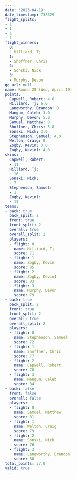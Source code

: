 ```yaml
---
date: '2023-04-19'
date_timestamp: 738629
flight_splits:
- 1
- 1
- 1
- 1
flight_winners:
  0:
  - Hilliard, Tj
  1:
  - Shoffner, Chris
  2:
  - Sonski, Nick
  3:
  - Murphy, Devon
gg_url: null
name: Round 28 (Wed, April 19)
points:
  Capwell, Robert: 4.0
  Hilliard, Tj: 6.0
  Langworthy, Brandon: 0
  Mangum, Caleb: 3.0
  Murphy, Devon: 5.0
  Samuel, Matthew: 0
  Shoffner, Chris: 5.0
  Sonski, Nick: 3.0
  Stephenson, Samuel: 4.0
  Welton, Craig: 0
  Zogby, Kevin: 3.0
  Zogby, Kevin1: 4.0
skins:
  Capwell, Robert:
  - 11
  Hilliard, Tj:
  - 16
  Sonski, Nick:
  - 7
  Stephenson, Samuel:
  - 1
  Zogby, Kevin1:
  - 13
teams:
- back: true
  back_split: 2
  front: true
  front_split: 2
  overall: true
  overall_split: 2
  players:
  - flight: 0
    name: Hilliard, Tj
    score: 71
  - flight: 1
    name: Zogby, Kevin
    score: 85
  - flight: 2
    name: Zogby, Kevin1
    score: 83
  - flight: 3
    name: Murphy, Devon
    score: 79
- back: true
  back_split: 2
  front: true
  front_split: 2
  overall: true
  overall_split: 2
  players:
  - flight: 0
    name: Stephenson, Samuel
    score: 72
  - flight: 1
    name: Shoffner, Chris
    score: 77
  - flight: 2
    name: Capwell, Robert
    score: 78
  - flight: 3
    name: Mangum, Caleb
    score: 84
- back: false
  front: false
  overall: false
  players:
  - flight: 0
    name: Samuel, Matthew
    score: 81
  - flight: 1
    name: Welton, Craig
    score: 79
  - flight: 2
    name: Sonski, Nick
    score: 76
  - flight: 3
    name: Langworthy, Brandon
    score: 80
total_points: 37.0
valid: true
---
```

